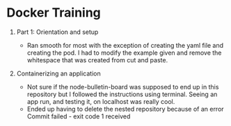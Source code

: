 # Docker Training

1. Part 1: Orientation and setup
    * Ran smooth for most with the exception of creating the yaml file and creating the pod. I had to modify the example given and remove the whitespace that was created from cut and paste.

2. Containerizing an application
    * Not sure if the node-bulletin-board was supposed to end up in this repository but I followed the instructions using terminal. Seeing an app run, and testing it, on localhost was really cool.
    * Ended up having to delete the nested repository because of an error Commit failed - exit code 1 received